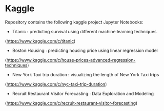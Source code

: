 # Kaggle

Repository contains the following kaggle project Jupyter Notebooks:

- Titanic : predicting survival using different machine learning techniques

(https://www.kaggle.com/c/titanic)

- Boston Housing : predicting housing price using linear regression model

(https://www.kaggle.com/c/house-prices-advanced-regression-techniques)

- New York Taxi trip duration : visualizing the length of New York Taxi trips 

(https://www.kaggle.com/c/nyc-taxi-trip-duration)

- Recruit Restaurant Visitor Forecasting : Data Exploration and Modeling 

(https://www.kaggle.com/c/recruit-restaurant-visitor-forecasting)

